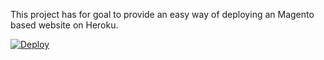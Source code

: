 This project has for goal to provide an easy way of deploying an Magento based website on Heroku. 

[![Deploy](https://www.herokucdn.com/deploy/button.svg)](https://heroku.com/deploy)
